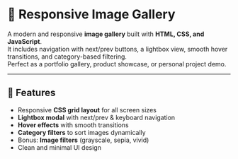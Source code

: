# 📸 Responsive Image Gallery

A modern and responsive **image gallery** built with **HTML, CSS, and JavaScript**.  
It includes navigation with next/prev buttons, a lightbox view, smooth hover transitions, and category-based filtering.  
Perfect as a portfolio gallery, product showcase, or personal project demo.

---

## 🚀 Features
- Responsive **CSS grid layout** for all screen sizes  
- **Lightbox modal** with next/prev & keyboard navigation  
- **Hover effects** with smooth transitions  
- **Category filters** to sort images dynamically  
- Bonus: **Image filters** (grayscale, sepia, vivid)  
- Clean and minimal UI design  
